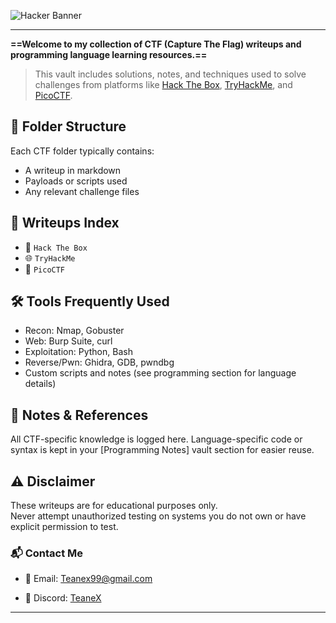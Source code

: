 ![Hacker Banner](https://camo.githubusercontent.com/514f682a0b43a9422eee5d9e1d81ef2b7c866247575a96f1080913870d87f0e9/68747470733a2f2f63646e612e61727473746174696f6e2e636f6d2f702f6173736574732f696d616765732f696d616765732f3032382f3130322f3035382f6f726967696e616c2f706978656c2d6a6566662d6d61747269782d732e6769663f31353933343837323633)

---

**==Welcome to my collection of CTF (Capture The Flag) writeups and programming language learning resources.==**

> This vault includes solutions, notes, and techniques used to solve challenges from platforms like [Hack The Box](https://www.hackthebox.com/), [TryHackMe](https://tryhackme.com/), and [PicoCTF](https://picoctf.org/).

## 📁 Folder Structure

Each CTF folder typically contains:
- A writeup in markdown
- Payloads or scripts used
- Any relevant challenge files

## 📜 Writeups Index

- 🔐 `Hack The Box`  
- 🌐 `TryHackMe`  
- 🧮 `PicoCTF`  

## 🛠 Tools Frequently Used

- Recon: Nmap, Gobuster  
- Web: Burp Suite, curl  
- Exploitation: Python, Bash  
- Reverse/Pwn: Ghidra, GDB, pwndbg  
- Custom scripts and notes (see programming section for language details)

## 🧠 Notes & References

All CTF-specific knowledge is logged here. Language-specific code or syntax is kept in your [Programming Notes] vault section for easier reuse.

## ⚠️ Disclaimer

These writeups are for educational purposes only.  
Never attempt unauthorized testing on systems you do not own or have explicit permission to test.

### 📬 Contact Me

- 📧 Email: [Teanex99@gmail.com](mailto:Teanex99@gmail.com)

- 💬 Discord: [TeaneX](https://discord.com/users/1280419086316081247)

---
